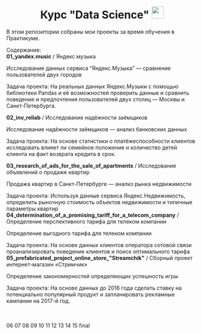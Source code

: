 <h1 align="center"> Курс "Data Science" 
 </a> 
<img src="https://github.com/blackcater/blackcater/raw/main/images/Hi.gif" height="32"/></h1>



В этом репозитории собраны мои проекты за время обучения в Практикуме.

Содержание: 
<br>
**01_yandex.music** / Яндекс музыка
<br>

Исследование данных сервиса “Яндекс.Музыка” — сравнение пользователей двух городов
<br>

Задача проекта: На реальных данных Яндекс.Музыки c помощью библиотеки Pandas и её возможностей проверить данные и сравнить поведение и предпочтения пользователей двух столиц — Москвы и Санкт-Петербурга.
<br>

**02_inv_reliab** / Исследование надёжности заёмщиков
<br>

Исследование надёжности заёмщиков — анализ банковских данных
<br>

Задача проекта: На основе статистики о платёжеспособности клиентов исследовать влияет ли семейное положение и количество детей клиента на факт возврата кредита в срок.
<br>


**03_research_of_ads_for_the_sale_of_apartments** / Исследование объявлений о продаже квартир
<br>

Продажа квартир в Санкт-Петербурге — анализ рынка недвижимости
<br>

Задача проекта: Используя данные сервиса Яндекс.Недвижимость, определить рыночную стоимость объектов недвижимости и типичные параметры квартир
<br>
**04_determination_of_a_promising_tariff_for_a_telecom_company** / Определение перспективного тарифа для телеком компании
<br>

Определение выгодного тарифа для телеком компании
<br>

Задача проекта: На основе данных клиентов оператора сотовой связи проанализировать поведение клиентов и поиск оптимального тарифа
<br>
**05_prefabricated_project_online_store_"Streamchik"** / Сборный проект интернет-магазин «Стримчик»
<br>

Определение закономерностей определяющих успешность игры
<br>

Задача проекта: На основе данных до 2016 года сделать ставку на потенциально популярный продукт и запланировать рекламные кампании на 2017-й год.
<br>
<br>
<br>

06
07
08
09
10
11
12
13
14
15
final
